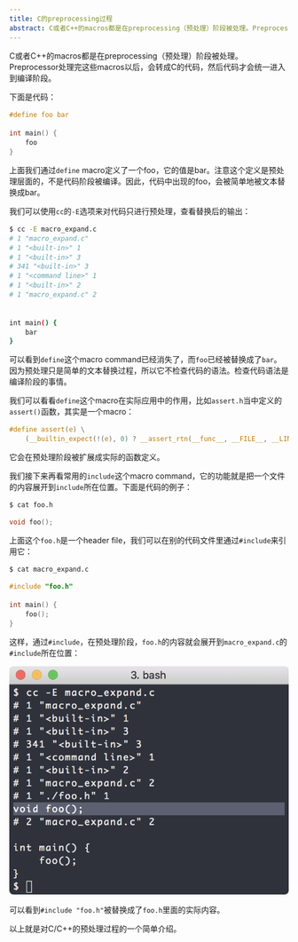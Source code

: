 ```yaml
---
title: C的preprocessing过程
abstract: C或者C++的macros都是在preprocessing（预处理）阶段被处理。Preprocessor处理完这些macros以后，会转成C的代码，然后代码才会统一进入到编译阶段。
---
```




C或者C++的macros都是在preprocessing（预处理）阶段被处理。Preprocessor处理完这些macros以后，会转成C的代码，然后代码才会统一进入到编译阶段。

下面是代码：

```c
#define foo bar

int main() {
	foo
}
```

上面我们通过`define`  macro定义了一个foo，它的值是bar。注意这个定义是预处理层面的，不是代码阶段被编译。因此，代码中出现的foo，会被简单地被文本替换成bar。

我们可以使用`cc`的`-E`选项来对代码只进行预处理，查看替换后的输出：

```bash
$ cc -E macro_expand.c
# 1 "macro_expand.c"
# 1 "<built-in>" 1
# 1 "<built-in>" 3
# 341 "<built-in>" 3
# 1 "<command line>" 1
# 1 "<built-in>" 2
# 1 "macro_expand.c" 2


int main() {
	bar
}
```

可以看到`define`这个macro command已经消失了，而`foo`已经被替换成了`bar`。因为预处理只是简单的文本替换过程，所以它不检查代码的语法。检查代码语法是编译阶段的事情。

我们可以看看`define`这个macro在实际应用中的作用，比如`assert.h`当中定义的`assert()`函数，其实是一个macro：

```c
#define	assert(e) \
	(__builtin_expect(!(e), 0) ? __assert_rtn(__func__, __FILE__, __LINE__, #e) : (void)0)
```

它会在预处理阶段被扩展成实际的函数定义。

我们接下来再看常用的`include`这个macro command，它的功能就是把一个文件的内容展开到`include`所在位置。下面是代码的例子：

```bash
$ cat foo.h
```

```c
void foo();
```

上面这个`foo.h`是一个header file，我们可以在别的代码文件里通过`#include`来引用它：

```bash
$ cat macro_expand.c
```

```c
#include "foo.h"

int main() {
	foo();
}
```

这样，通过`#include`，在预处理阶段，`foo.h`的内容就会展开到`macro_expand.c`的`#include`所在位置：

![](https://raw.githubusercontent.com/liweinan/blogpicbackup/master/data/iTerm2ScreenSnapz140.b341d138cf7144c3a2706df6f79388f9.png)

可以看到`#include "foo.h"`被替换成了`foo.h`里面的实际内容。

以上就是对C/C++的预处理过程的一个简单介绍。
